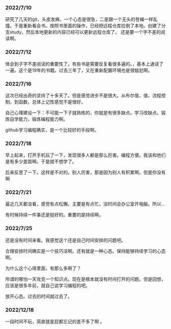 ### 2022/7/10

研究了几天的git，头皮发麻。一个心态是很急，二是跟一个无头的苍蝇一样乱撞。于是重新看会书。按照书里面的操作，已经把远程仓库拉倒了本地。创建了分支study，然后本地更新的内容已经可以更新远程仓库了。
还是要一个字不差的阅读啊。


### 2022/7/12 
体会到子字不差阅读的重要性了。有些书是需要反复看很多遍的。，基本上通读了一遍。这个是19年的书籍。过去三年了，又在重新配置环境也是很尴尬啊。


### 2022/7/16 
这次已经出奇的坚持了十多天了。但是感觉进步不是很大。从布尔值，值，流程控制，到函数，总体上记性感觉不是很好。

自己心理建设一下：不可能一下子就熟练的，你就是有很多缺点。学习改缺点。锻炼自学能力，锻炼编程能力啊。

github学习编程确实，是一个比较好的手段啊。

### 2022/7/18
早上起来，打开手机玩了一下，发现很多人都是那么厉害。编程方便。我该和他们是有多少差距啊。于是就不想学了。

后来反思了一下。这样是不对的。别人厉害，那是因为别人有积累啊。但是你没有啊


### 2022/7/21  
最近几天都没看，感觉有点松懈。主要是有点忙。没时间会办公室开电脑。所以...

有时候持续一件事还是挺好的。重要的是持续啊。


### 2022/7/25 
还是没有时间来看。我感觉这个还是自己时间安排的问题吧。

合理安排时间确实是一个技巧活啊。还有就是一种心态。保持能够持续学习的心态啊。

为什么这个心得里面，有那么多啊了？

所谓的哪怕一天攻克一个知识点。现在是根本就没有时间打开的问题。但是回想，应该是很多年前，就自己说学习编程的吧。

放开心态。过去的时间就过去了。


### 2022/12/18
一段时间不玩，简直就是屁都忘记的差不多了啊 。